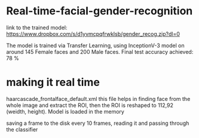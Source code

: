 # Real-time-facial-gender-recognition
link to the trained model: https://www.dropbox.com/s/d1yvmcpqfrwklsb/gender_recog.zip?dl=0

The model is trained via Transfer Learning, using InceptionV-3 model on around 145 Female faces and 200 Male faces.
Final test accuracy achieved: 78 %

# making it real time
haarcascade_frontalface_default.xml this file helps in finding face from the whole image and extract the ROI, then the ROI is 
reshaped to 112,92 (weidth, height).
Model is loaded in the memory

saving a frame to the disk every 10 frames, reading it and passing through the classifier
